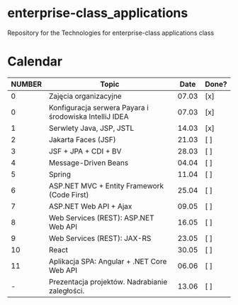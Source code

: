 # enterprise-class_applications
Repository for the Technologies for enterprise-class applications class

# Calendar

| NUMBER | Topic                                             | Date  |Done?|
|--------|--------------------------------------------------|-------|-----|
| 0      | Zajęcia organizacyjne                           | 07.03 | [x] |
| 0     | Konfiguracja serwera Payara i środowiska IntelliJ IDEA | 07.03 | [x] |
| 1      | Serwlety Java, JSP, JSTL                        | 14.03 | [x]  |
| 2      | Jakarta Faces (JSF)                             | 21.03 | [ ]  |
| 3      | JSF + JPA + CDI + BV                            | 28.03 | [ ]  |
| 4      | Message-Driven Beans                            | 04.04 | [ ]  |
| 5      | Spring                                         | 11.04 | [ ]  |
| 6      | ASP.NET MVC + Entity Framework (Code First)    | 25.04 | [ ]  |
| 7      | ASP.NET Web API + Ajax                         | 09.05 | [ ]  |
| 8      | Web Services (REST): ASP.NET Web API           | 16.05 | [ ]  |
| 9      | Web Services (REST): JAX-RS                    | 23.05 | [ ]  |
| 10     | React                                          | 30.05 | [ ]  |
| 11     | Aplikacja SPA: Angular + .NET Core Web API     | 06.06 | [ ]  |
| -      | Prezentacja projektów. Nadrabianie zaległości. | 13.06 | [ ]  |

